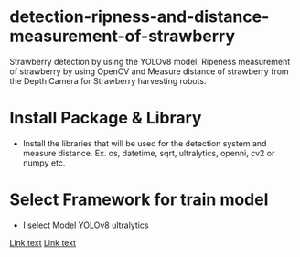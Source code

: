 # detection-ripness-and-distance-measurement-of-strawberry
Strawberry detection by using the YOLOv8 model, Ripeness measurement of strawberry by using OpenCV and Measure distance of strawberry from the Depth Camera for Strawberry harvesting robots.


# Install Package & Library
* Install the libraries that will be used for the detection system and measure distance.
  Ex. os, datetime, sqrt, ultralytics, openni, cv2 or numpy etc.

# Select Framework for train model
* I select Model YOLOv8 ultralytics

[Link text](https://www.example.com](https://github.com/ultralytics/ultralytics)https://github.com/ultralytics/ultralytics)
[Link text](https://www.example.com)

